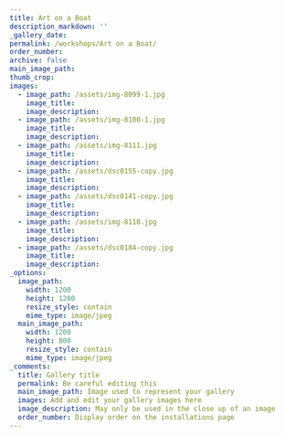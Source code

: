 ```yaml
---
title: Art on a Boat
description_markdown: ''
_gallery_date:
permalink: /workshops/Art on a Boat/
order_number:
archive: false
main_image_path:
thumb_crop:
images:
  - image_path: /assets/img-8099-1.jpg
    image_title:
    image_description:
  - image_path: /assets/img-8100-1.jpg
    image_title:
    image_description:
  - image_path: /assets/img-8111.jpg
    image_title:
    image_description:
  - image_path: /assets/dsc0155-copy.jpg
    image_title:
    image_description:
  - image_path: /assets/dsc0141-copy.jpg
    image_title:
    image_description:
  - image_path: /assets/img-8118.jpg
    image_title:
    image_description:
  - image_path: /assets/dsc0184-copy.jpg
    image_title:
    image_description:
_options:
  image_path:
    width: 1200
    height: 1200
    resize_style: contain
    mime_type: image/jpeg
  main_image_path:
    width: 1200
    height: 800
    resize_style: contain
    mime_type: image/jpeg
_comments:
  title: Gallery title
  permalink: Be careful editing this
  main_image_path: Image used to represent your gallery
  images: Add and edit your gallery images here
  image_description: May only be used in the close up of an image
  order_number: Display order on the installations page
---
```

